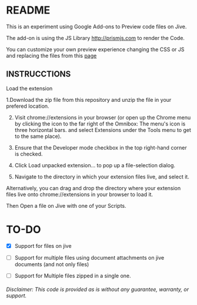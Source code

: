 # README
This is an experiment using Google Add-ons to Preview code files on Jive.

The add-on is using the JS Library http://prismjs.com to render the Code.

You can customize your own preview experience changing the CSS or JS and replacing the files from this [page](http://prismjs.com/download.html)

## INSTRUCCTIONS

Load the extension

1.Download the zip file from this repository and unzip the file in your prefered location.

2. Visit chrome://extensions in your browser (or open up the Chrome menu by clicking the icon to the far right of the Omnibox:  The menu's icon is three horizontal bars. and select Extensions under the Tools menu to get to the same place).

3. Ensure that the Developer mode checkbox in the top right-hand corner is checked.

4. Click Load unpacked extension… to pop up a file-selection dialog.

5. Navigate to the directory in which your extension files live, and select it.

Alternatively, you can drag and drop the directory where your extension files live onto chrome://extensions in your browser to load it.

Then Open a file on Jive with one of your Scripts.

# TO-DO

- [x] Support for files on jive
- [ ] Support for multiple files using document attachments on jive documents (and not only files)
- [ ] Support for Multiple files zipped in a single one.



###### Disclaimer: This code is provided as is without any guarantee, warranty, or support.

